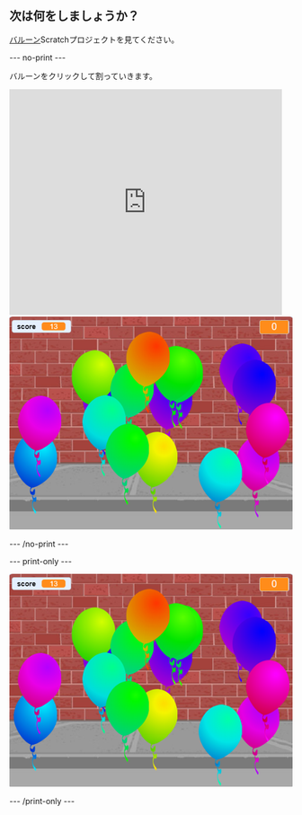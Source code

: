 ## 次は何をしましょうか？

[バルーン](https://projects.raspberrypi.org/en/projects/balloons)Scratchプロジェクトを見てください。

\--- no-print \---

バルーンをクリックして割っていきます。

<div class="scratch-preview">
  <iframe allowtransparency="true" width="485" height="402" src="https://scratch.mit.edu/projects/embed/299206746/?autostart=false" frameborder="0" scrolling="no"></iframe>
  <img src="images/balloons-final.png">
</div>

\--- /no-print \---

\--- print-only \---

![完成したプロジェクト](images/balloons-final.png)

\--- /print-only \---